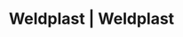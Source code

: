 ---
Link: "file:/Users/vinayakpatel/Downloads/www.weldplast.cz/eshop_products_compare/add/eshop-products-variant30"
product_name: "null"
product_id: "null"
title: "Weldplast | Weldplast"
product_desc: ""
product_specs: ""
product_downloads: ""
href: ""
accessories: ""
similar_products: ""
---